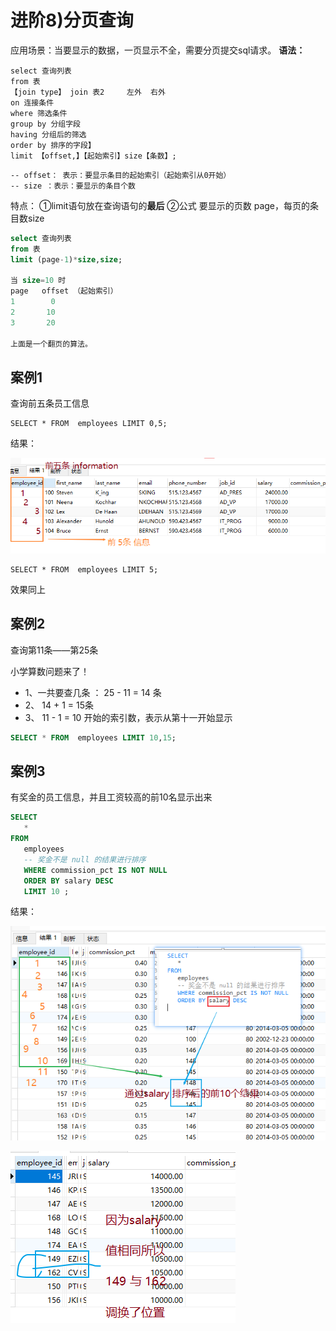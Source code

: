 # 进阶8)分页查询 

应用场景：当要显示的数据，一页显示不全，需要分页提交sql请求。
**语法：**

```mysql
select 查询列表
from 表
【join type】 join 表2     左外  右外
on 连接条件
where 筛选条件
group by 分组字段
having 分组后的筛选
order by 排序的字段】
limit 【offset,】【起始索引】size【条数】;
```



```mysql
-- offset： 表示：要显示条目的起始索引（起始索引从0开始）
-- size ：表示：要显示的条目个数
```

特点：
	①limit语句放在查询语句的**最后**
	②公式
	要显示的页数 page，每页的条目数size
	

```sql
select 查询列表
from 表
limit (page-1)*size,size;

当 size=10 时
page   offset （起始索引）
1	     0
2  	    10
3	    20

上面是一个翻页的算法。
```

## 案例1

查询前五条员工信息

```mysql
SELECT * FROM  employees LIMIT 0,5;
```

结果：

![](.\image\8-01.png)

```mysql
SELECT * FROM  employees LIMIT 5;
```

效果同上

## 案例2

查询第11条——第25条

小学算数问题来了！

- 1、一共要查几条  ： 25 - 11 = 14 条
- 2、 14 + 1 = 15条    
- 3、 11 - 1 = 10    开始的索引数，表示从第十一开始显示

```sql
SELECT * FROM  employees LIMIT 10,15;
```



## 案例3

有奖金的员工信息，并且工资较高的前10名显示出来

```sql
SELECT 
   * 
FROM
   employees 
   -- 奖金不是 null 的结果进行排序
   WHERE commission_pct IS NOT NULL 
   ORDER BY salary DESC 
   LIMIT 10 ;
```

结果：

![](.\image\8-02.png)



![](.\image\8-03.png)













